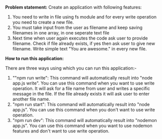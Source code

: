 **Problem statement:**
  Create an application with following features:
  1) You need to write in file using fs module and for every write operation you need to create a new file.
  2) You must take input from the user as filename and keep saving filenames in one array, in one seperate text file
  3) Next time when user again executes the code ask user to provide filename. Check if file already exists, if yes then ask user to give new filename. Write simple text "You are awesome." in every new file.

**How to run this application:** 
  
  There are three ways using which you can run this application:-
  
  1) ""npm run write": This command will automatically result into "node app.js write". You can use this command when you want to use write operation. It will ask for a file name from user and writes a specific message in the file. If the file already exists it will ask user to enter another file name.
  2) "npm run start": This command will automatically result into "node app.js". You can use this command when you don't want to use write operation.
  3) "npm run dev": This command will automatically result into "nodemon app.js". You can use this command when you want to use nodemon features and don't want to use write operation.
